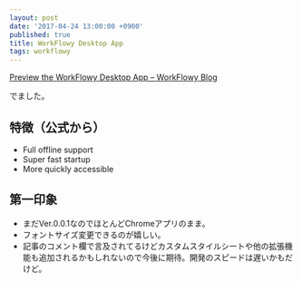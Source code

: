 ```yaml
---
layout: post
date: '2017-04-24 13:00:00 +0900'
published: true
title: WorkFlowy Desktop App
tags: workflowy
---
```

[Preview the WorkFlowy Desktop App – WorkFlowy Blog](https://blog.workflowy.com/2017/04/18/preview-the-workflowy-desktop-app/)

でました。

## 特徴（公式から）

- Full offline support
- Super fast startup
- More quickly accessible

## 第一印象

- まだVer.0.0.1なのでほとんどChromeアプリのまま。
- フォントサイズ変更できるのが嬉しい。
- 記事のコメント欄で言及されてるけどカスタムスタイルシートや他の拡張機能も追加されるかもしれないので今後に期待。開発のスピードは遅いかもだけど。
